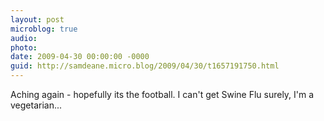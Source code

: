 ```yaml
---
layout: post
microblog: true
audio: 
photo: 
date: 2009-04-30 00:00:00 -0000
guid: http://samdeane.micro.blog/2009/04/30/t1657191750.html
---
```

Aching again - hopefully its the football. I can't get Swine Flu surely, I'm a vegetarian...
